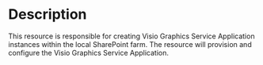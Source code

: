 ﻿# Description

This resource is responsible for creating Visio Graphics Service Application
instances within the local SharePoint farm. The resource will provision and
configure the Visio Graphics Service Application.

